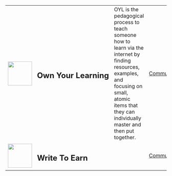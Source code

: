 | | | | |
|-|-|-|-|
| <img width=75 src="https://images.unsplash.com/photo-1473177104440-ffee2f376098?ixlib=rb-4.0.3&ixid=MnwxMjA3fDB8MHxwaG90by1wYWdlfHx8fGVufDB8fHx8&auto=format&fit=crop&w=774&q=80"/> | <h2 valign="center">Own&nbsp;Your&nbsp;Learning</h2> | OYL is the pedagogical process to teach someone how to learn via the internet by finding resources, examples, and focusing on small, atomic items that they can individually master and then put together. | [Community](https://github.com/OwnYourLearning/community) |
| <img width=75 src="https://images.unsplash.com/photo-1473177104440-ffee2f376098?ixlib=rb-4.0.3&ixid=MnwxMjA3fDB8MHxwaG90by1wYWdlfHx8fGVufDB8fHx8&auto=format&fit=crop&w=774&q=80"/> | <h2 valign="center">Write&nbsp;To&nbsp;Earn</h2> |  | [Community](https://github.com/OwnYourLearning/community) |
